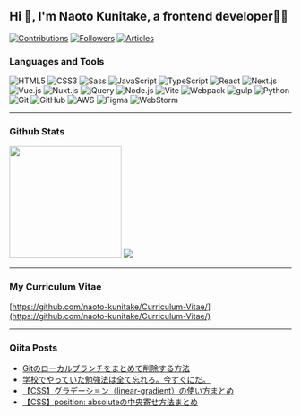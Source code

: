## Hi 👋, I'm Naoto Kunitake, a frontend developer👨‍💻

<div>
  <a href="https://qiita.com/ushi_osushi"><img src="https://badgen.org/img/qiita/ushi_osushi/contributions?style=flat-square" alt="Contributions" /></a>
  <a href="https://qiita.com/ushi_osushi"><img src="https://badgen.org/img/qiita/ushi_osushi/followers?style=flat-square" alt="Followers" /></a>
  <a href="https://qiita.com/ushi_osushi"><img src="https://badgen.org/img/qiita/ushi_osushi/articles?style=flat-square" alt="Articles" /></a>
</div>  

### Languages and Tools
<p>
  <img alt="HTML5" src="https://img.shields.io/badge/-HTML5-E34F26?style=flat-square&logo=html5&logoColor=white" />
  <img alt="CSS3" src="https://img.shields.io/badge/CSS3-%231572B6.svg?style=flat-square&logo=css3&logoColor=white" />
  <img alt="Sass" src="https://img.shields.io/badge/-Sass-CC6699?style=flat-square&logo=sass&logoColor=white" />
  <img alt="JavaScript" src="https://img.shields.io/badge/JavaScript-%23323330.svg?style=flat-square&logo=javascript&logoColor=%23F7DF1E" />
  <img alt="TypeScript" src="https://img.shields.io/badge/-TypeScript-007ACC?style=flat-square&logo=typescript&logoColor=white" />
  <img alt="React" src="https://img.shields.io/badge/-React-45b8d8?style=flat-square&logo=react&logoColor=white" />
  <img alt="Next.js" src="https://img.shields.io/badge/Next.js-black?style=flat-square&logo=next.js&logoColor=white" />
  <img alt="Vue.js" src="https://img.shields.io/badge/Vue.js-%2335495e.svg?style=flat-square&logo=vuedotjs&logoColor=%234FC08D" />
  <img alt="Nuxt.js" src="https://img.shields.io/badge/Nuxt.js-002E3B?style=flat-square&logo=nuxtdotjs&logoColor=#00DC82" />
  <img alt="jQuery" src="https://img.shields.io/badge/jQuery-%230769AD.svg?style=flat-square&logo=jquery&logoColor=white" />
  <img alt="Node.js" src="https://img.shields.io/badge/Node.js-43853d?style=flat-square&logo=Node.js&logoColor=white" />
  <img alt="Vite" src="https://img.shields.io/badge/Vite-%23646CFF.svg?style=flat-square&logo=vite&logoColor=white" />
  <img alt="Webpack" src="https://img.shields.io/badge/-webpack-8DD6F9?style=flat-square&logo=webpack&logoColor=white" /> 
  <img alt="gulp" src="https://img.shields.io/badge/gulp-%23CF4647.svg?style=flat-square&logo=gulp&logoColor=white" />
  <img alt="Python" src="https://img.shields.io/badge/Python-3670A0?style=flat-square&logo=python&logoColor=ffdd54" />
  <img alt="Git" src="https://img.shields.io/badge/Git-F05032?style=flat-square&logo=git&logoColor=white" />
  <img alt="GitHub" src="https://img.shields.io/badge/GitHub-%23121011.svg?style=flat-square&logo=github&logoColor=white" />
  <img alt="AWS" src="https://img.shields.io/badge/AWS-%23FF9900.svg?style=flat-square&logo=amazon-aws&logoColor=white" />
  <img alt="Figma" src="https://img.shields.io/badge/Figma-%23F24E1E.svg?style=flat-square&logo=figma&logoColor=white" />
  <img alt="WebStorm" src="https://img.shields.io/badge/WebStorm-143?style=flat-square&logo=webstorm&logoColor=white&color=black" />

---

### Github Stats  
<div align="">
  
<img src="https://git-hub-readme-stats-clone-a-sand.vercel.app/api?username=naoto-kunitake&show_icons=true&count_private=true&hide_border=true" height="200"/>
<img src="https://github-profile-trophy.vercel.app/?username=naoto-kunitake" />
</div>

---

### My Curriculum Vitae
[https://github.com/naoto-kunitake/Curriculum-Vitae/](https://github.com/naoto-kunitake/Curriculum-Vitae/)

---

### Qiita Posts

<!-- BLOG-POST-LIST:START -->
- [Gitのローカルブランチをまとめて削除する方法](https://qiita.com/ushi_osushi/items/5666f482e8cbe6a1df98)
- [学校でやっていた勉強法は全て忘れろ。今すぐにだ。](https://qiita.com/ushi_osushi/items/ae87bd1f59b3f28d4d3d)
- [【CSS】グラデーション（linear-gradient）の使い方まとめ](https://qiita.com/ushi_osushi/items/eb67e2650def63b05e1a)
- [【CSS】position: absoluteの中央寄せ方法まとめ](https://qiita.com/ushi_osushi/items/d9f0c8990b2e807969d2)
<!-- BLOG-POST-LIST:END -->
